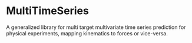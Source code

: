 # MultiTimeSeries

A generalized library for multi target multivariate time series prediction for physical experiments, 
mapping kinematics to forces or vice-versa.
